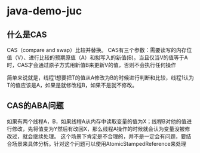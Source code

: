 # java-demo-juc

## 什么是CAS

CAS（compare and swap）比较并替换。 CAS有三个参数：需要读写的内存位值（V）、进行比较的预期原值（A）和拟写入的新值(B)。当且仅当V的值等于A时，CAS才会通过原子方式用新值B来更新V的值，否则不会执行任何操作

简单来说就是，线程1想要把T的值从A修改为B的时候进行判断和比较，线程1认为T的值应该是A，如果是就修改程B，如果不是就不修改。

## CAS的ABA问题

如果有两个线程A，B，如果线程A从内存中读取变量的值为X；线程B对他的值进行修改，先将值变为Y然后有改回X，那么线程A操作的时候就会认为变量没被修改过，就会继续处理。
这个场景下肯定是不合理的，并不是一定会有问题，要结合场景来具体分析。针对这个问题可以使用AtomicStampedReference来处理


